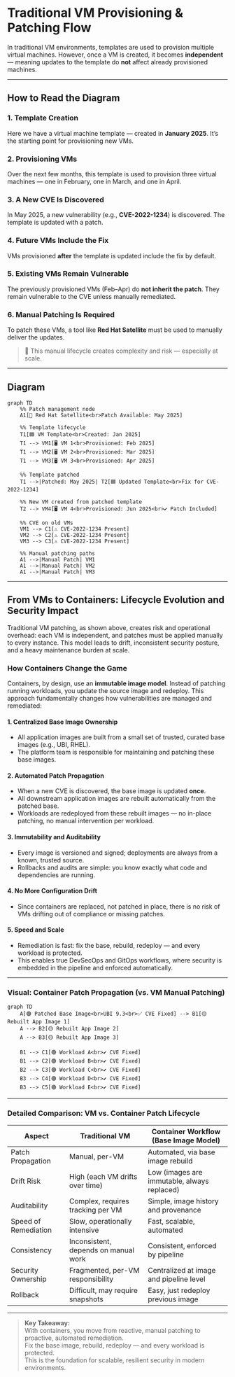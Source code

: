 # Traditional VM Provisioning & Patching Flow

In traditional VM environments, templates are used to provision multiple virtual machines. However, once a VM is created, it becomes **independent** — meaning updates to the template do **not** affect already provisioned machines.

---

## How to Read the Diagram

### 1. **Template Creation**
Here we have a virtual machine template — created in **January 2025**. It’s the starting point for provisioning new VMs.

### 2. **Provisioning VMs**
Over the next few months, this template is used to provision three virtual machines — one in February, one in March, and one in April.

### 3. **A New CVE Is Discovered**
In May 2025, a new vulnerability (e.g., **CVE-2022-1234**) is discovered. The template is updated with a patch.

### 4. **Future VMs Include the Fix**
VMs provisioned **after** the template is updated include the fix by default.

### 5. **Existing VMs Remain Vulnerable**
The previously provisioned VMs (Feb–Apr) do **not inherit the patch**. They remain vulnerable to the CVE unless manually remediated.

### 6. **Manual Patching Is Required**
To patch these VMs, a tool like **Red Hat Satellite** must be used to manually deliver the updates.

> 🔁 This manual lifecycle creates complexity and risk — especially at scale.

---

## Diagram

```mermaid
graph TD
    %% Patch management node
    A1[📡 Red Hat Satellite<br>Patch Available: May 2025]

    %% Template lifecycle
    T1[🟦 VM Template<br>Created: Jan 2025]
    T1 --> VM1[🖥️ VM 1<br>Provisioned: Feb 2025]
    T1 --> VM2[🖥️ VM 2<br>Provisioned: Mar 2025]
    T1 --> VM3[🖥️ VM 3<br>Provisioned: Apr 2025]

    %% Template patched
    T1 -->|Patched: May 2025| T2[🟦 Updated Template<br>Fix for CVE-2022-1234]

    %% New VM created from patched template
    T2 --> VM4[🖥️ VM 4<br>Provisioned: Jun 2025<br>✔️ Patch Included]

    %% CVE on old VMs
    VM1 --> C1[⚠️ CVE-2022-1234 Present]
    VM2 --> C2[⚠️ CVE-2022-1234 Present]
    VM3 --> C3[⚠️ CVE-2022-1234 Present]

    %% Manual patching paths
    A1 -->|Manual Patch| VM1
    A1 -->|Manual Patch| VM2
    A1 -->|Manual Patch| VM3
````

---

## From VMs to Containers: Lifecycle Evolution and Security Impact

Traditional VM patching, as shown above, creates risk and operational overhead: each VM is independent, and patches must be applied manually to every instance. This model leads to drift, inconsistent security posture, and a heavy maintenance burden at scale.

### How Containers Change the Game

Containers, by design, use an **immutable image model**. Instead of patching running workloads, you update the source image and redeploy. This approach fundamentally changes how vulnerabilities are managed and remediated:

#### 1. **Centralized Base Image Ownership**
- All application images are built from a small set of trusted, curated base images (e.g., UBI, RHEL).
- The platform team is responsible for maintaining and patching these base images.

#### 2. **Automated Patch Propagation**
- When a new CVE is discovered, the base image is updated **once**.
- All downstream application images are rebuilt automatically from the patched base.
- Workloads are redeployed from these rebuilt images — no in-place patching, no manual intervention per workload.

#### 3. **Immutability and Auditability**
- Every image is versioned and signed; deployments are always from a known, trusted source.
- Rollbacks and audits are simple: you know exactly what code and dependencies are running.

#### 4. **No More Configuration Drift**
- Since containers are replaced, not patched in place, there is no risk of VMs drifting out of compliance or missing patches.

#### 5. **Speed and Scale**
- Remediation is fast: fix the base, rebuild, redeploy — and every workload is protected.
- This enables true DevSecOps and GitOps workflows, where security is embedded in the pipeline and enforced automatically.

---

### Visual: Container Patch Propagation (vs. VM Manual Patching)

```mermaid
graph TD
    A[🟢 Patched Base Image<br>UBI 9.3<br>✅ CVE Fixed] --> B1[🟡 Rebuilt App Image 1]
    A --> B2[🟡 Rebuilt App Image 2]
    A --> B3[🟡 Rebuilt App Image 3]

    B1 --> C1[🟢 Workload A<br>✔️ CVE Fixed]
    B1 --> C2[🟢 Workload B<br>✔️ CVE Fixed]
    B2 --> C3[🟢 Workload C<br>✔️ CVE Fixed]
    B3 --> C4[🟢 Workload D<br>✔️ CVE Fixed]
    B3 --> C5[🟢 Workload E<br>✔️ CVE Fixed]
```

---

### Detailed Comparison: VM vs. Container Patch Lifecycle

| Aspect                | Traditional VM                        | Container Workflow (Base Image Model)      |
|-----------------------|---------------------------------------|--------------------------------------------|
| Patch Propagation     | Manual, per-VM                        | Automated, via base image rebuild          |
| Drift Risk            | High (each VM drifts over time)       | Low (images are immutable, always replaced)|
| Auditability          | Complex, requires tracking per VM     | Simple, image history and provenance       |
| Speed of Remediation  | Slow, operationally intensive         | Fast, scalable, automated                  |
| Consistency           | Inconsistent, depends on manual work  | Consistent, enforced by pipeline           |
| Security Ownership    | Fragmented, per-VM responsibility     | Centralized at image and pipeline level    |
| Rollback              | Difficult, may require snapshots      | Easy, just redeploy previous image         |

---

> **Key Takeaway:**  
> With containers, you move from reactive, manual patching to proactive, automated remediation.  
> Fix the base image, rebuild, redeploy — and every workload is protected.  
> This is the foundation for scalable, resilient security in modern environments.